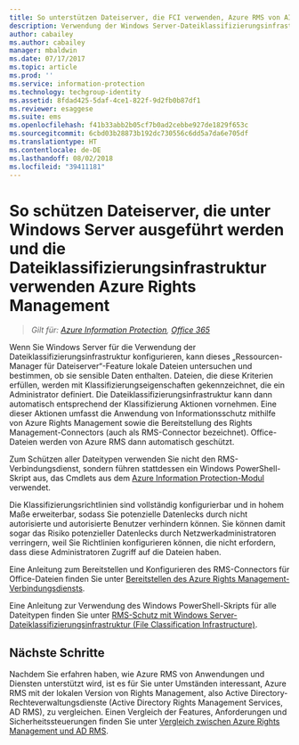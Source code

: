 ```yaml
---
title: So unterstützen Dateiserver, die FCI verwenden, Azure RMS von AIP
description: Verwendung der Windows Server-Dateiklassifizierungsinfrastruktur mit Azure RMS, wenn Sie den RMS-Connector für den automatischen Schutz von Office-Dokumenten bereitstellen.
author: cabailey
ms.author: cabailey
manager: mbaldwin
ms.date: 07/17/2017
ms.topic: article
ms.prod: ''
ms.service: information-protection
ms.technology: techgroup-identity
ms.assetid: 8fdad425-5daf-4ce1-822f-9d2fb0b87df1
ms.reviewer: esaggese
ms.suite: ems
ms.openlocfilehash: f41b33abb2b05cf7b0ad2cebbe927de1829f653c
ms.sourcegitcommit: 6cbd03b28873b192dc730556c6dd5a7da6e705df
ms.translationtype: HT
ms.contentlocale: de-DE
ms.lasthandoff: 08/02/2018
ms.locfileid: "39411181"
---
```

# <a name="how-file-servers-that-run-windows-server-and-use-file-classification-infrastructure-fci-support-azure-rights-management"></a>So schützen Dateiserver, die unter Windows Server ausgeführt werden und die Dateiklassifizierungsinfrastruktur verwenden Azure Rights Management

>*Gilt für: [Azure Information Protection](https://azure.microsoft.com/pricing/details/information-protection), [Office 365](http://download.microsoft.com/download/E/C/F/ECF42E71-4EC0-48FF-AA00-577AC14D5B5C/Azure_Information_Protection_licensing_datasheet_EN-US.pdf)*


Wenn Sie Windows Server für die Verwendung der Dateiklassifizierungsinfrastruktur konfigurieren, kann dieses „Ressourcen-Manager für Dateiserver“-Feature lokale Dateien untersuchen und bestimmen, ob sie sensible Daten enthalten. Dateien, die diese Kriterien erfüllen, werden mit Klassifizierungseigenschaften gekennzeichnet, die ein Administrator definiert. Die Dateiklassifizierungsinfrastruktur kann dann automatisch entsprechend der Klassifizierung Aktionen vornehmen. Eine dieser Aktionen umfasst die Anwendung von Informationsschutz mithilfe von Azure Rights Management sowie die Bereitstellung des Rights Management-Connectors (auch als RMS-Connector bezeichnet). Office-Dateien werden von Azure RMS dann automatisch geschützt.

Zum Schützen aller Dateitypen verwenden Sie nicht den RMS-Verbindungsdienst, sondern führen stattdessen ein Windows PowerShell-Skript aus, das Cmdlets aus dem [Azure Information Protection-Modul](../rms-client/client-admin-guide-powershell.md) verwendet.

Die Klassifizierungsrichtlinien sind vollständig konfigurierbar und in hohem Maße erweiterbar, sodass Sie potenzielle Datenlecks durch nicht autorisierte und autorisierte Benutzer verhindern können. Sie können damit sogar das Risiko potenzieller Datenlecks durch Netzwerkadministratoren verringern, weil Sie Richtlinien konfigurieren können, die nicht erfordern, dass diese Administratoren Zugriff auf die Dateien haben.

Eine Anleitung zum Bereitstellen und Konfigurieren des RMS-Connectors für Office-Dateien finden Sie unter [Bereitstellen des Azure Rights Management-Verbindungsdiensts](../deploy-use/deploy-rms-connector.md).

Eine Anleitung zur Verwendung des Windows PowerShell-Skripts für alle Dateitypen finden Sie unter [RMS-Schutz mit Windows Server-Dateiklassifizierungsinfrastruktur (File Classification Infrastructure)](../rms-client/configure-fci.md).



## <a name="next-steps"></a>Nächste Schritte
Nachdem Sie erfahren haben, wie Azure RMS von Anwendungen und Diensten unterstützt wird, ist es für Sie unter Umständen interessant, Azure RMS mit der lokalen Version von Rights Management, also Active Directory-Rechteverwaltungsdienste (Active Directory Rights Management Services, AD RMS), zu vergleichen. Einen Vergleich der Features, Anforderungen und Sicherheitssteuerungen finden Sie unter [Vergleich zwischen Azure Rights Management und AD RMS](compare-azure-rms-ad-rms.md).


